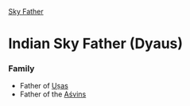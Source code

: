 [Sky Father](say-father.md)

# Indian Sky Father (Dyaus)
### Family
- Father of [Uṣas](ushas.md)
- Father of the [Aśvins](sky-sons-indian)